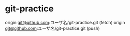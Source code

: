 # git-practice
origin    git@github.com:ユーザ名/git-practice.git (fetch)
origin    git@github.com:ユーザ名/git-practice.git (push)
